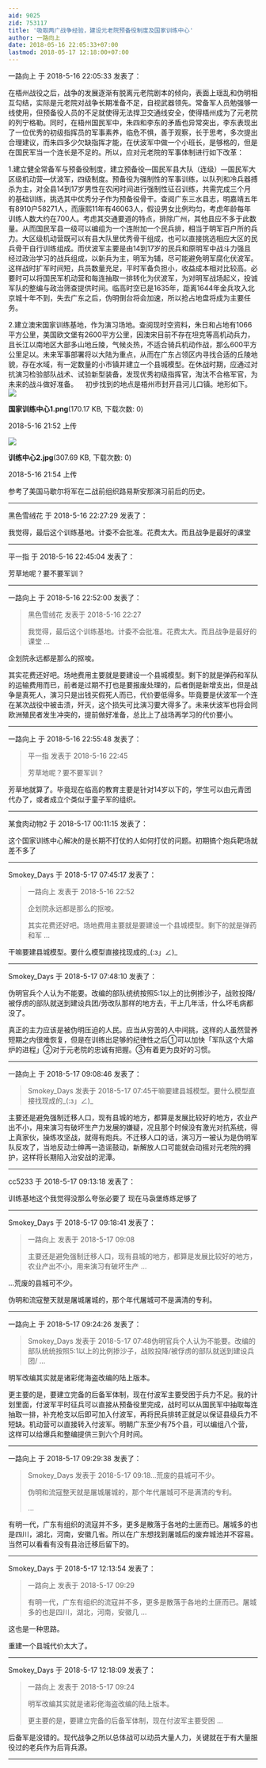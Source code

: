 ```yaml
---
aid: 9025
zid: 753117
title: '吸取两广战争经验，建设元老院预备役制度及国家训练中心'
author: 一路向上
date: 2018-05-16 22:05:33+07:00
lastmod: 2018-05-17 12:18:00+07:00
---
```


一路向上 于 2018-5-16 22:05:33 发表了：

在梧州战役之后，战争的发展逐渐有脱离元老院剧本的倾向，表面上瑶乱和伪明相互勾结，实际是元老院对战争长期准备不足，自视武器领先。常备军人员勉强够一线使用，但预备役人员的不足就使得无法捍卫交通线安全，使得梧州成为了元老院的列宁格勒。同时，在梧州国民军中，朱四和李东的矛盾也异常突出，李东表现出了一位优秀的初级指挥员的军事素养，临危不惧，善于观察，长于思考，多次提出合理建议，而朱四多少欠缺指挥才能，在伏波军中做一个小班长，是够格的，但是在国民军当一个连长是不足的。所以，应对元老院的军事体制进行如下改革：

1.建立健全常备军与预备役制度，建立预备役—国民军县大队（连级）—国民军大区级机动营—伏波军，四级制度。预备役为强制性的军事训练，以队列和冷兵器搏杀为主，对全县14到17岁男性在农闲时间进行强制性征召训练，共需完成三个月的基础训练，挑选其中优秀分子作为预备役骨干。查阅广东三水县志，明嘉靖五年有8910户58271人，而康熙11年有46063人，假设男女比例均匀，考虑年龄每年训练人数大约在700人。考虑其交通要道的特点，排除广州，其他县应不多于此数量。从而国民军县一级可以编组为一个连附加一个民兵排，相当于明军百户所的兵力。大区级机动营既可以有县大队里优秀骨干组成，也可以直接挑选相应大区的民兵骨干自行训练组成。而伏波军主要是由14到17岁的民兵和原明军中战斗力强且经过政治学习的战兵组成，以新兵为主，明军为辅，尽可能避免明军腐化伏波军。这样战时扩军时间短，兵员数量充足，平时军备负担小，收益成本相对比较高。必要时可以将国民军机动营和每连抽取一排转化为伏波军，为对明军战场起义，投诚军队的整编与政治筛查提供时间。临高时空已是1635年，距离1644年金兵攻入北京城十年不到，失去广东之后，伪明倒台将会加速，所以抢占地盘将成为主要任务。

2.建立澳宋国家训练基地，作为演习场地。查阅现时空资料，朱日和占地有1066平方公里，美国欧文堡有2600平方公里，因澳宋目前不存在坦克等高机动兵力，且长江以南地区大部多山地丘陵，气候炎热，不适合骑兵机动作战，那么600平方公里足以。未来军事部署将以大陆为重点，从而在广东占领区内寻找合适的丘陵地貌，存在水域，有一定数量的小市镇并建立一个县城模型。在休战时期，应通过对抗演习检验部队战术、试验新型装备，发现优秀初级指挥官，淘汰不合格军官，为未来的战斗做好准备。    初步找到的地点是梧州市封开县河儿口镇。地形如下。![](https://mirrors.tuna.tsinghua.edu.cn/osdn/lgqm/72877/215244x4aak727zsznmnnq.png)



**国家训练中心1.png**(170.17 KB, 下载次数: 0)



2018-5-16 21:52 上传



![](https://mirrors.tuna.tsinghua.edu.cn/osdn/lgqm/72877/215405n3x11fq91i71x713.jpg)



**训练中心2.jpg**(307.69 KB, 下载次数: 0)



2018-5-16 21:54 上传



参考了美国马歇尔将军在二战前组织路易斯安那演习前后的历史。

---------

黑色雪绒花 于 2018-5-16 22:27:29 发表了：

我觉得，最后这个训练基地。计委不会批准。花费太大。而且战争是最好的课堂

---------

平一指 于 2018-5-16 22:45:04 发表了：

芳草地呢？要不要军训？

---------

一路向上 于 2018-5-16 22:52:00 发表了：

> 黑色雪绒花 发表于 2018-5-16 22:27
> 
> 我觉得，最后这个训练基地。计委不会批准。花费太大。而且战争是最好的课堂 ...



企划院永远都是那么的抠唆。

其实花费还好吧。场地费用主要就是要建设一个县城模型。剩下的就是弹药和军队的运输费用而已，前者是过期不打也是要报废处理的，后者倒是新增支出，但是战争是真死人，演习只是出钱买假死人而已，代价要低得多。毕竟要是伏波军一个连在某次战役中被击溃，歼灭，这个损失可比演习要大得多了。未来伏波军也将会同欧洲殖民者发生冲突的，提前做好准备，总比上了战场再学习的代价要小。

---------

一路向上 于 2018-5-16 22:55:48 发表了：

> 平一指 发表于 2018-5-16 22:45
> 
> 芳草地呢？要不要军训？



芳草地就算了。毕竟现在临高的教育主要是针对14岁以下的，学生可以由元青团代办了，或者成立个类似于童子军的组织。

---------

某食肉动物2 于 2018-5-17 00:11:15 发表了：

这个国家训练中心解决的是长期不打仗的人如何打仗的问题。初期搞个炮兵靶场就差不多了

---------

Smokey_Days 于 2018-5-17 07:45:17 发表了：

> 一路向上 发表于 2018-5-16 22:52
> 
> 企划院永远都是那么的抠唆。
> 
> 其实花费还好吧。场地费用主要就是要建设一个县城模型。剩下的就是弹药和军 ...



干嘛要建县城模型。要什么模型直接找现成的\_(:з」∠)\_

---------

Smokey_Days 于 2018-5-17 07:48:10 发表了：

伪明官兵个人认为不能要。改编的部队统统按照5:1以上的比例掺沙子，战败投降/被俘虏的部队就送到建设兵团/劳改队那样的地方去，干上几年活，什么坏毛病都没了。

真正的主力应该是被伪明压迫的人民。应当从穷苦的人中间挑，这样的人虽然营养短期之内很难恢复，但是在训练出足够的纪律性之后①可以加快「军队这个大熔炉的进程」②对于元老院的忠诚有把握。③有着更为良好的习惯。

---------

一路向上 于 2018-5-17 09:08:46 发表了：

> Smokey\_Days 发表于 2018-5-17 07:45干嘛要建县城模型。要什么模型直接找现成的\_(:з」∠)\_



主要还是避免强制迁移人口，现有县城的地方，都算是发展比较好的地方，农业产出不小，用来演习有破坏生产力发展的嫌疑，况且那个时候没有激光对抗系统，得上真家伙，操练攻坚战，就得有炮兵。不迁移人口的话，演习万一被认为是伪明军队反攻了，当地反动士绅再一造谣鼓动，新解放人口可能就会动摇对元老院的拥护，这样将长期陷入治安战的泥潭。

---------

cc5233 于 2018-5-17 09:13:18 发表了：

训练基地这个我觉得没那么夸张必要了 现在马袅堡练练足够了

---------

Smokey_Days 于 2018-5-17 09:18:41 发表了：

> 一路向上 发表于 2018-5-17 09:08
> 
> 主要还是避免强制迁移人口，现有县城的地方，都算是发展比较好的地方，农业产出不小，用来演习有破坏生产 ...



...荒废的县城可不少。

伪明和流寇整天就是屠城屠城的，那个年代屠城可不是满清的专利。

---------

一路向上 于 2018-5-17 09:24:26 发表了：

> Smokey\_Days 发表于 2018-5-17 07:48伪明官兵个人认为不能要。改编的部队统统按照5:1以上的比例掺沙子，战败投降/被俘虏的部队就送到建设兵团/ ...



明军改编其实就是诸彩佬海盗改编的陆上版本。

更主要的是，要建立完备的后备军体制，现在付波军主要受困于兵力不足。我的计划里面，付波军平时征兵可以直接从预备役里完成，战时可以从国民军中抽取每连抽取一排，补充枪支以后即可加入付波军，再将民兵排转正就足以保证县级兵力不短缺。机动营可以直接转入付波军。明朝广东至少有75个县，可以编组八个营，这样可以给爆兵和整编提供三到六个月时间。

---------

一路向上 于 2018-5-17 09:29:38 发表了：

> Smokey\_Days 发表于 2018-5-17 09:18...荒废的县城可不少。
> 
> 伪明和流寇整天就是屠城屠城的，那个年代屠城可不是满清的专利。
> 
> ...



有明一代，广东有组织的流寇并不多，更多是散落于各地的土匪而已。屠城多的也是四川，湖北，河南，安徽几省。所以在广东想找到屠城后的废弃城池并不容易。当然可以看看有没有县治迁移后留下的。

---------

Smokey_Days 于 2018-5-17 12:13:54 发表了：

> 一路向上 发表于 2018-5-17 09:29
> 
> 有明一代，广东有组织的流寇并不多，更多是散落于各地的土匪而已。屠城多的也是四川，湖北，河南，安徽几 ...



这也是一种思路。

重建一个县城代价太大了。

---------

Smokey_Days 于 2018-5-17 12:18:09 发表了：

> 一路向上 发表于 2018-5-17 09:24
> 
> 明军改编其实就是诸彩佬海盗改编的陆上版本。
> 
> 更主要的是，要建立完备的后备军体制，现在付波军主要受困 ...



后备军是没错的。现代战争之所以总体战可以动员大量人力，关键就在于有大量服役过的老兵作为后背兵源。

---------

